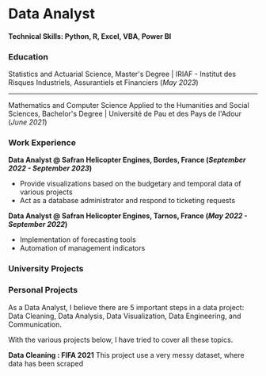 # Data Analyst

#### Technical Skills: Python, R, Excel, VBA, Power BI

### Education
   Statistics and Actuarial Science, Master's Degree | IRIAF - Institut des Risques Industriels, Assurantiels et Financiers (_May 2023_)

  ---
   
   Mathematics and Computer Science Applied to the Humanities and Social Sciences, Bachelor's Degree | Université de Pau et des Pays de l'Adour (_June 2021_)

### Work Experience
**Data Analyst @ Safran Helicopter Engines, Bordes, France (_September 2022 - September 2023_)**
  - Provide visualizations based on the budgetary and temporal data of various projects
  - Act as a database administrator and respond to ticketing requests
  
**Data Analyst @ Safran Helicopter Engines, Tarnos, France (_May 2022 - September 2022_)**
  - Implementation of forecasting tools
  - Automation of management indicators

### University Projects

### Personal Projects
As a Data Analyst, I believe there are 5 important steps in a data project: Data Cleaning, Data Analysis, Data Visualization, Data Engineering, and Communication.

With the various projects below, I have tried to cover all these topics.

**Data Cleaning : FIFA 2021**
This project use a very messy dataset, where data has been scraped 

